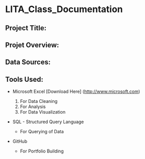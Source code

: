 # LITA_Class_Documentation

## Project Title:

## Projet Overview:

## Data Sources:

## Tools Used:
- Microsoft Excel [Download Here] (http://www.microsoft.com)
  1. For Data Cleaning
  2. For Analysis
  3. For Data Visualization
 
- SQL - Structured Query Language
  - For Querying of Data
 
- GitHub
  - For Portfolio Building
